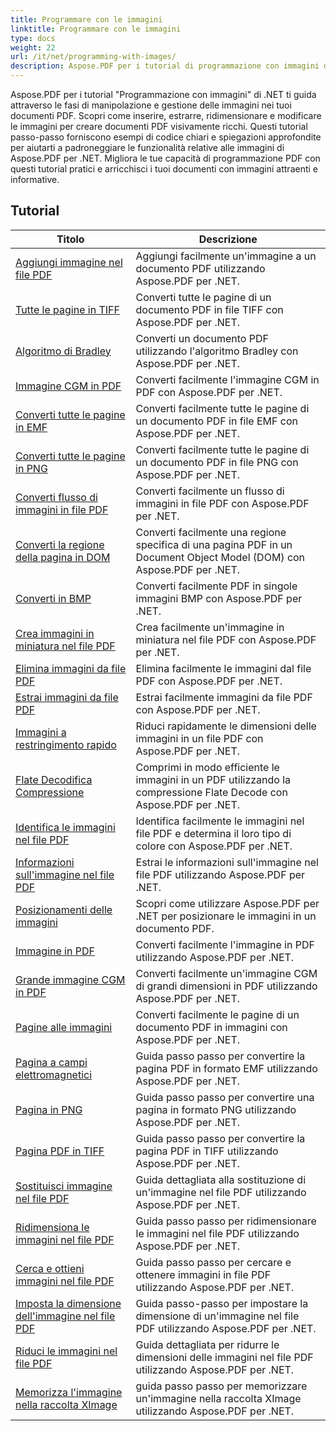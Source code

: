 ```yaml
---
title: Programmare con le immagini
linktitle: Programmare con le immagini
type: docs
weight: 22
url: /it/net/programming-with-images/
description: Aspose.PDF per i tutorial di programmazione con immagini di .NET ti insegnano come manipolare e gestire le immagini nei documenti PDF.
---
```


Aspose.PDF per i tutorial "Programmazione con immagini" di .NET ti guida attraverso le fasi di manipolazione e gestione delle immagini nei tuoi documenti PDF. Scopri come inserire, estrarre, ridimensionare e modificare le immagini per creare documenti PDF visivamente ricchi. Questi tutorial passo-passo forniscono esempi di codice chiari e spiegazioni approfondite per aiutarti a padroneggiare le funzionalità relative alle immagini di Aspose.PDF per .NET. Migliora le tue capacità di programmazione PDF con questi tutorial pratici e arricchisci i tuoi documenti con immagini attraenti e informative.

## Tutorial
| Titolo | Descrizione |
| --- | --- | 
| [Aggiungi immagine nel file PDF](./add-image/) | Aggiungi facilmente un'immagine a un documento PDF utilizzando Aspose.PDF per .NET. |  
| [Tutte le pagine in TIFF](./all-pages-to-tiff/) | Converti tutte le pagine di un documento PDF in file TIFF con Aspose.PDF per .NET. |  
| [Algoritmo di Bradley](./bradley-algorithm/) | Converti un documento PDF utilizzando l'algoritmo Bradley con Aspose.PDF per .NET. |  
| [Immagine CGM in PDF](./cgm-image-to-pdf/) | Converti facilmente l'immagine CGM in PDF con Aspose.PDF per .NET. |  
| [Converti tutte le pagine in EMF](./convert-all-pages-to-emf/) | Converti facilmente tutte le pagine di un documento PDF in file EMF con Aspose.PDF per .NET. |  
| [Converti tutte le pagine in PNG](./convert-all-pages-to-png/) | Converti facilmente tutte le pagine di un documento PDF in file PNG con Aspose.PDF per .NET. |  
| [Converti flusso di immagini in file PDF](./convert-image-stream-to-pdf/) | Converti facilmente un flusso di immagini in file PDF con Aspose.PDF per .NET. |  
| [Converti la regione della pagina in DOM](./convert-page-region-to-dom/) | Converti facilmente una regione specifica di una pagina PDF in un Document Object Model (DOM) con Aspose.PDF per .NET. |  
| [Converti in BMP](./convert-to-bmp/) | Converti facilmente PDF in singole immagini BMP con Aspose.PDF per .NET. |  
| [Crea immagini in miniatura nel file PDF](./create-thumbnail-images/) | Crea facilmente un'immagine in miniatura nel file PDF con Aspose.PDF per .NET. |  
| [Elimina immagini da file PDF](./delete-images/) | Elimina facilmente le immagini dal file PDF con Aspose.PDF per .NET. |  
| [Estrai immagini da file PDF](./extract-images/) | Estrai facilmente immagini da file PDF con Aspose.PDF per .NET. |  
| [Immagini a restringimento rapido](./fast-shrink-images/) | Riduci rapidamente le dimensioni delle immagini in un file PDF con Aspose.PDF per .NET. |  
| [Flate Decodifica Compressione](./flate-decode-compression/) | Comprimi in modo efficiente le immagini in un PDF utilizzando la compressione Flate Decode con Aspose.PDF per .NET. |  
| [Identifica le immagini nel file PDF](./identify-images/) | Identifica facilmente le immagini nel file PDF e determina il loro tipo di colore con Aspose.PDF per .NET. |  
| [Informazioni sull'immagine nel file PDF](./image-information/) | Estrai le informazioni sull'immagine nel file PDF utilizzando Aspose.PDF per .NET. |  
| [Posizionamenti delle immagini](./image-placements/) | Scopri come utilizzare Aspose.PDF per .NET per posizionare le immagini in un documento PDF. |  
| [Immagine in PDF](./image-to-pdf/) | Converti facilmente l'immagine in PDF utilizzando Aspose.PDF per .NET. |  
| [Grande immagine CGM in PDF](./large-cgm-image-to-pdf/) | Converti facilmente un'immagine CGM di grandi dimensioni in PDF utilizzando Aspose.PDF per .NET. |  
| [Pagine alle immagini](./pages-to-images/) | Converti facilmente le pagine di un documento PDF in immagini con Aspose.PDF per .NET. |  
| [Pagina a campi elettromagnetici](./page-to-emf/) | Guida passo passo per convertire la pagina PDF in formato EMF utilizzando Aspose.PDF per .NET. |  
| [Pagina in PNG](./page-to-png/) | Guida passo passo per convertire una pagina in formato PNG utilizzando Aspose.PDF per .NET. |  
| [Pagina PDF in TIFF](./page-to-tiff/) | Guida passo passo per convertire la pagina PDF in TIFF utilizzando Aspose.PDF per .NET. |  
| [Sostituisci immagine nel file PDF](./replace-image/) | Guida dettagliata alla sostituzione di un'immagine nel file PDF utilizzando Aspose.PDF per .NET. |  
| [Ridimensiona le immagini nel file PDF](./resize-images/) | Guida passo passo per ridimensionare le immagini nel file PDF utilizzando Aspose.PDF per .NET. |  
| [Cerca e ottieni immagini nel file PDF](./search-and-get-images/) | Guida passo passo per cercare e ottenere immagini in file PDF utilizzando Aspose.PDF per .NET. |  
| [Imposta la dimensione dell'immagine nel file PDF](./set-image-size/) | Guida passo-passo per impostare la dimensione di un'immagine nel file PDF utilizzando Aspose.PDF per .NET. |  
| [Riduci le immagini nel file PDF](./shrink-images/) | Guida dettagliata per ridurre le dimensioni delle immagini nel file PDF utilizzando Aspose.PDF per .NET. |  
| [Memorizza l'immagine nella raccolta XImage](./store-image-in-ximage-collection/) |  guida passo passo per memorizzare un'immagine nella raccolta XImage utilizzando Aspose.PDF per .NET. |  